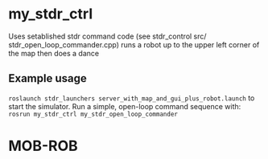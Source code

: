 # my_stdr_ctrl
Uses setablished stdr command code (see stdr_control src/ stdr_open_loop_commander.cpp)
runs a robot up to the upper left corner of the map then does a dance
## Example usage
`roslaunch stdr_launchers server_with_map_and_gui_plus_robot.launch`
to start the simulator.  Run a simple, open-loop command sequence with:
`rosrun my_stdr_ctrl my_stdr_open_loop_commander`

    
# MOB-ROB
